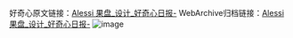 好奇心原文链接：[Alessi 果盘_设计_好奇心日报-](https://www.qdaily.com/articles/4128.html)
WebArchive归档链接：[Alessi 果盘_设计_好奇心日报-](http://web.archive.org/web/20190623153549/https://www.qdaily.com/articles/4128.html)
![image](http://ww3.sinaimg.cn/large/007d5XDply1g3vdy6ifclj30u0373qcj)